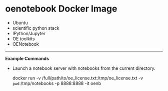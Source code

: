 # oenotebook Docker Image
* Ubuntu
* scientific python stack
* IPython/Jupyter
* OE toolkits
* OENotebook

----

**Example Commands**
* Launch a notebook server with notebooks from the current directory.


    docker run -v /full/path/to/oe_license.txt:/tmp/oe_license.txt -v `pwd`:/tmp/notebooks -p 8888:8888 -it oenb
